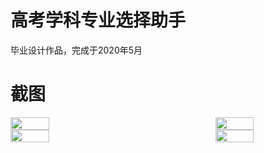 # 高考学科专业选择助手
毕业设计作品，完成于2020年5月

# 截图
<div style="display: flex; flex-wrap: wrap; justify-content: space-between;">
    <img src="https://user-images.githubusercontent.com/50986450/183627901-cfbbdd0b-ff01-4978-a335-ffc3d94575ae.png" width="35%" />
    <img src="https://user-images.githubusercontent.com/50986450/183627913-74acd569-1152-4070-bcb2-036c1db4d37f.png" width="35%" />
    <img src="https://user-images.githubusercontent.com/50986450/183627933-eaa7eb00-bfc9-4614-99ad-c5f2f1a5b840.png" width="35%" />
    <img src="https://user-images.githubusercontent.com/50986450/183627945-744b1797-54da-4d89-bad7-bb4b38a7f414.png" width="35%" />
</div>

